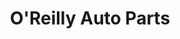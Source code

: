 ---
title: "O'Reilly Auto Parts"
url: /vancouver/oreilly-auto-parts-southeast-mill-plain-boulevard/
shop: car parts
---